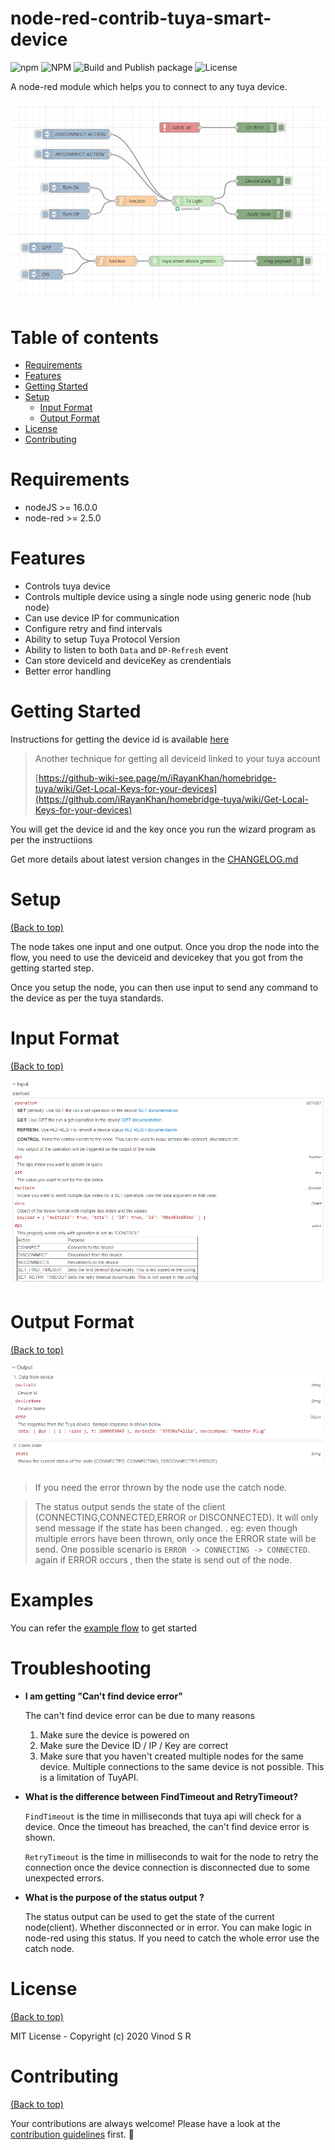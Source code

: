 # node-red-contrib-tuya-smart-device

![npm](https://img.shields.io/npm/v/node-red-contrib-tuya-smart-device)
![NPM](https://img.shields.io/npm/dm/node-red-contrib-tuya-smart-device)
![Build and Publish package](https://github.com/vinodsr/node-red-contrib-tuya-smart-device/workflows/Build%20and%20Publish%20package/badge.svg)
![License](https://img.shields.io/github/license/vinodsr/node-red-contrib-tuya-smart-device)

A node-red module which helps you to connect to any tuya device.

![image](./img/sample.png)

# Table of contents

- [Requirements](#requirements)
- [Features](#features)
- [Getting Started](#getting-started)
- [Setup](#setup)
  - [Input Format](#input-format)
  - [Output Format](#output-format)
- [License](#license)
- [Contributing](#contributing)

# Requirements

- nodeJS >= 16.0.0
- node-red >= 2.5.0

# Features

- Controls tuya device
- Controls multiple device using a single node using generic node (hub node)
- Can use device IP for communication
- Configure retry and find intervals
- Ability to setup Tuya Protocol Version
- Ability to listen to both `Data` and `DP-Refresh` event
- Can store deviceId and deviceKey as crendentials
- Better error handling

# Getting Started

Instructions for getting the device id is available [here](https://github.com/codetheweb/tuyapi/blob/master/docs/SETUP.md)

> Another technique for getting all deviceid linked to your tuya account
>
> [https://github-wiki-see.page/m/iRayanKhan/homebridge-tuya/wiki/Get-Local-Keys-for-your-devices](https://github.com/iRayanKhan/homebridge-tuya/wiki/Get-Local-Keys-for-your-devices)

You will get the device id and the key once you run the wizard program as per the instructiions

Get more details about latest version changes in the [CHANGELOG.md](./changelog.md)

# Setup

[(Back to top)](#table-of-contents)

The node takes one input and one output. Once you drop the node into the flow, you need to use the deviceid and devicekey that you got from the getting started step.

Once you setup the node, you can then use input to send any command to the device as per the tuya standards.

# Input Format

[(Back to top)](#table-of-contents)

![image](./img/input.png)

# Output Format

[(Back to top)](#table-of-contents)

![image](./img/output.png)

> If you need the error thrown by the node use the catch node.

> The status output sends the state of the client (CONNECTING,CONNECTED,ERROR or DISCONNECTED). It will only send message if the state has been changed. . eg: even though multiple errors have been thrown, only once the ERROR state will be send. One possible scenario is
> `ERROR -> CONNECTING -> CONNECTED`. again if ERROR occurs , then the state is send out of the node.

# Examples

You can refer the [example flow](./examples/latest.json) to get started

# Troubleshooting

- **I am getting "Can't find device error"**

  The can't find device error can be due to many reasons

  1.  Make sure the device is powered on
  1.  Make sure the Device ID / IP / Key are correct
  1.  Make sure that you haven't created multiple nodes for the same device. Multiple connections to the same device is not possible. This is a limitation of TuyAPI.

- **What is the difference between FindTimeout and RetryTimeout?**

  `FindTimeout` is the time in milliseconds that tuya api will check for a device. Once the timeout has breached, the can't find device error is shown.

  `RetryTimeout` is the time in milliseconds to wait for the node to retry the connection once the device connection is disconnected due to some unexpected errors.

- **What is the purpose of the status output ?**

  The status output can be used to get the state of the current node(client). Whether disconnected or in error. You can make logic in node-red using this status. If you need to catch the whole error use the catch node.

# License

[(Back to top)](#table-of-contents)

MIT License - Copyright (c) 2020 Vinod S R

# Contributing

[(Back to top)](#table-of-contents)

Your contributions are always welcome! Please have a look at the [contribution guidelines](CONTRIBUTING.md) first. :tada:

